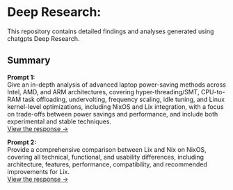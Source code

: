 # Deep Research:

This repository contains detailed findings and analyses generated using chatgpts Deep Research.

## Summary

**Prompt 1:**  
Give an in-depth analysis of advanced laptop power-saving methods across Intel, AMD, and ARM architectures, covering hyper-threading/SMT, CPU-to-RAM task offloading, undervolting, frequency scaling, idle tuning, and Linux kernel-level optimizations, including NixOS and Lix integration, with a focus on trade-offs between power savings and performance, and include both experimental and stable techniques.  
[View the response →](./power.md)

**Prompt 2:**  
Provide a comprehensive comparison between Lix and Nix on NixOS, covering all technical, functional, and usability differences, including architecture, features, performance, compatibility, and recommended improvements for Lix.  
[View the response →](./lix.md)
